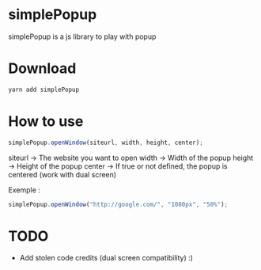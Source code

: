 # simplePopup
simplePopup is a js library to play with popup

# Download

```sh
yarn add simplePopup
```

# How to use

```js
simplePopup.openWindow(siteurl, width, height, center);
```

siteurl -> The website you want to open
width -> Width of the popup
height -> Height of the popup
center -> If true or not defined, the popup is centered (work with dual screen)

Exemple :
```js
simplePopup.openWindow("http://google.com/", "1080px", "50%");
```

# TODO

- Add stolen code credits (dual screen compatibility) :)
